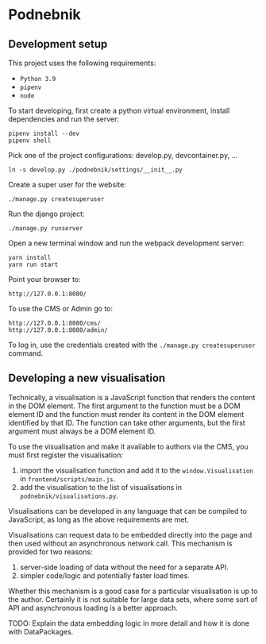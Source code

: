 # Podnebnik

## Development setup

This project uses the following requirements:

- `Python 3.9`
- `pipenv`
- `node`

To start developing, first create a python virtual environment, install dependencies and run the server:

    pipenv install --dev
    pipenv shell

Pick one of the project configurations: develop.py, devcontainer.py, ...

    ln -s develop.py ./podnebnik/settings/__init__.py

Create a super user for the website:

    ./manage.py createsuperuser

Run the django project:

    ./manage.py runserver

Open a new terminal window and run the webpack development server:

    yarn install
    yarn run start

Point your browser to:

    http://127.0.0.1:8080/


To use the CMS or Admin go to:

    http://127.0.0.1:8080/cms/
    http://127.0.0.1:8080/admin/

To log in, use the credentials created with the `./manage.py createsuperuser` command.

## Developing a new visualisation

Technically, a visualisation is a JavaScript function that renders the content in the DOM element. The first argument to the function must be a DOM element ID and the function must render its content in the DOM element identified by that ID. The function can take other arguments, but the first argument must always be a DOM element ID.

To use the visualisation and make it available to authors via the CMS, you must first register the visualisation:

1. import the visualisation function and add it to the `window.Visualisation` in `frontend/scripts/main.js`.
2. add the visualisation to the list of visualisations in `podnebnik/visualisations.py`.

Visualisations can be developed in any language that can be compiled to JavaScript, as long as the above requirements are met.

Visualisations can request data to be embedded directly into the page and then used without an asynchronous network call. This mechanism is provided for two reasons:

1. server-side loading of data without the need for a separate API.
2. simpler code/logic and potentially faster load times.

Whether this mechanism is a good case for a particular visualisation is up to the author. Certainly it is not suitable for large data sets, where some sort of API and asynchronous loading is a better approach.

TODO: Explain the data embedding logic in more detail and how it is done with DataPackages.
